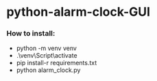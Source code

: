 # python-alarm-clock-GUI
<h3>How to install:</h3>
<ul>
<li>python -m venv venv</li>
<li>.\venv\Script\activate</li>
<li>pip install-r requirements.txt</li>
<li>python alarm_clock.py</li>
</ul>
